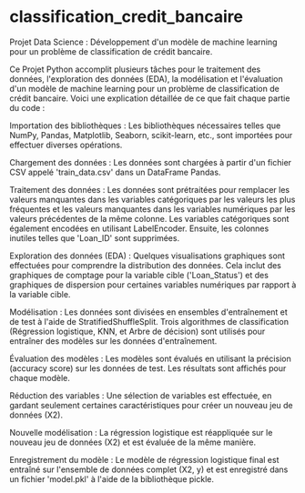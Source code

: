 # classification_credit_bancaire
Projet Data Science : Développement d'un modèle de machine learning pour un problème de classification de crédit bancaire.

Ce Projet Python accomplit plusieurs tâches pour le traitement des données, l'exploration des données (EDA), la modélisation et l'évaluation d'un modèle de machine learning pour un problème de classification de crédit bancaire. Voici une explication détaillée de ce que fait chaque partie du code :

Importation des bibliothèques : Les bibliothèques nécessaires telles que NumPy, Pandas, Matplotlib, Seaborn, scikit-learn, etc., sont importées pour effectuer diverses opérations.

Chargement des données : Les données sont chargées à partir d'un fichier CSV appelé 'train_data.csv' dans un DataFrame Pandas.

Traitement des données : Les données sont prétraitées pour remplacer les valeurs manquantes dans les variables catégoriques par les valeurs les plus fréquentes et les valeurs manquantes dans les variables numériques par les valeurs précédentes de la même colonne. Les variables catégoriques sont également encodées en utilisant LabelEncoder. Ensuite, les colonnes inutiles telles que 'Loan_ID' sont supprimées.

Exploration des données (EDA) : Quelques visualisations graphiques sont effectuées pour comprendre la distribution des données. Cela inclut des graphiques de comptage pour la variable cible ('Loan_Status') et des graphiques de dispersion pour certaines variables numériques par rapport à la variable cible.

Modélisation : Les données sont divisées en ensembles d'entraînement et de test à l'aide de StratifiedShuffleSplit. Trois algorithmes de classification (Régression logistique, KNN, et Arbre de décision) sont utilisés pour entraîner des modèles sur les données d'entraînement.

Évaluation des modèles : Les modèles sont évalués en utilisant la précision (accuracy score) sur les données de test. Les résultats sont affichés pour chaque modèle.

Réduction des variables : Une sélection de variables est effectuée, en gardant seulement certaines caractéristiques pour créer un nouveau jeu de données (X2).

Nouvelle modélisation : La régression logistique est réappliquée sur le nouveau jeu de données (X2) et est évaluée de la même manière.

Enregistrement du modèle : Le modèle de régression logistique final est entraîné sur l'ensemble de données complet (X2, y) et est enregistré dans un fichier 'model.pkl' à l'aide de la bibliothèque pickle.

